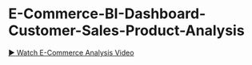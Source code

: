 # E-Commerce-BI-Dashboard-Customer-Sales-Product-Analysis
[▶ Watch E-Commerce Analysis Video](https://github.com/harshyad24/E-Commerce-BI-Dashboard-Customer-Sales-Product-Analysis/raw/main/E-Commerce%20Analysis.mp4)
